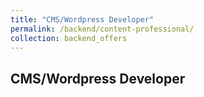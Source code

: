 ```yaml
---
title: "CMS/Wordpress Developer"
permalink: /backend/content-professional/
collection: backend_offers
---
```

## CMS/Wordpress Developer